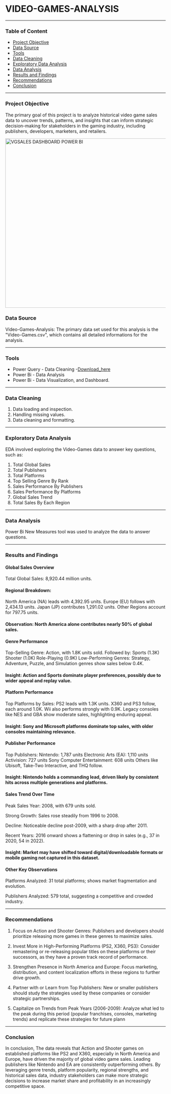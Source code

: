 # VIDEO-GAMES-ANALYSIS


---
### Table of Content
- [Project Objective](#project-objective)
- [Data Source](#data-source)
- [Tools](#tools)
- [Data Cleaning](#data-cleaning)
- [Exploratory Data Analysis](#exploratory-data-analysis)
- [Data Analysis](#data-analysis)
- [Results and Findings](#results-and-findings)
- [Recommendations](#recommendations)
- [Conclusion](#conclusion)
---
### Project Objective
The primary goal of this project is to analyze historical video game sales data to uncover trends, patterns, and insights that can inform strategic decision-making for stakeholders in the gaming industry, including publishers, developers, marketers, and retailers.

<img width="920" height="531" alt="VGSALES DASHBOARD POWER BI" src="https://github.com/user-attachments/assets/6ee5ce54-6c36-4c0e-a690-eb742a0b4d9f" />


### Data Source
Video-Games-Analysis: The primary data set used for this analysis is the "Video-Games.csv", which contains all detailed informations for the analysis.

---
### Tools
- Power Query - Data Cleaning
  -[Download_here](https://microsoft.com)
- Power Bi - Data Analysis
- Power Bi - Data Visualization, and Dashboard.

---
### Data Cleaning
 1. Data loading and inspection.
 2. Handling missing values.
 3. Data cleaning and formatting.

---  
### Exploratory Data Analysis
EDA involved exploring the Video-Games data to answer key questions, such as:
1.  Total Global Sales
2.  Total Publishers
3.  Total Platforms
4.  Top Selling Genre By Rank
5.  Sales Performance By Publishers
6.  Sales Performance By Platforms
7.  Global Sales Trend
8.  Total Sales By Each Region

---
### Data Analysis
Power Bi New Measures tool was used to analyze the data to answer questions.

---
###  Results and Findings

 #### Global Sales Overview
Total Global Sales: 8,920.44 million units.

#### Regional Breakdown:
North America (NA) leads with 4,392.95 units.
Europe (EU) follows with 2,434.13 units.
Japan (JP) contributes 1,291.02 units.
Other Regions account for 797.75 units.

#### Observation: North America alone contributes nearly 50% of global sales.

#### Genre Performance
Top-Selling Genre: Action, with 1.8K units sold.
Followed by:
Sports (1.3K)
Shooter (1.0K)
Role-Playing (0.9K)
Low-Performing Genres: Strategy, Adventure, Puzzle, and Simulation genres show sales below 0.4K.

#### Insight: Action and Sports dominate player preferences, possibly due to wider appeal and replay value.

#### Platform Performance
Top Platforms by Sales:
PS2 leads with 1.3K units.
X360 and PS3 follow, each around 1.0K.
Wii also performs strongly with 0.9K.
Legacy consoles like NES and GBA show moderate sales, highlighting enduring appeal.

#### Insight: Sony and Microsoft platforms dominate top sales, with older consoles maintaining relevance.

#### Publisher Performance
Top Publishers:
Nintendo: 1,787 units
Electronic Arts (EA): 1,110 units
Activision: 727 units
Sony Computer Entertainment: 608 units
Others like Ubisoft, Take-Two Interactive, and THQ follow.

#### Insight: Nintendo holds a commanding lead, driven likely by consistent hits across multiple generations and platforms.

#### Sales Trend Over Time
Peak Sales Year: 2008, with 679 units sold.

Strong Growth: Sales rose steadily from 1996 to 2008.

Decline: Noticeable decline post-2009, with a sharp drop after 2011.

Recent Years: 2016 onward shows a flattening or drop in sales (e.g., 37 in 2020, 54 in 2022).

#### Insight: Market may have shifted toward digital/downloadable formats or mobile gaming not captured in this dataset.

#### Other Key Observations
Platforms Analyzed: 31 total platforms; shows market fragmentation and evolution.

Publishers Analyzed: 579 total, suggesting a competitive and crowded industry.


  ---
  ### Recommendations
  
1. Focus on Action and Shooter Genres: Publishers and developers should prioritize releasing more games in these genres to maximize sales.

2. Invest More in High-Performing Platforms (PS2, X360, PS3):  Consider remastering or re-releasing popular titles on these platforms or their successors, as they have a proven track record of performance.

3. Strengthen Presence in North America and Europe: Focus marketing, distribution, and content localization efforts in these regions to further drive growth.

4. Partner with or Learn from Top Publishers: New or smaller publishers should study the strategies used by these companies or consider strategic partnerships.

5. Capitalize on Trends from Peak Years (2006-2009): Analyze what led to the peak during this period (popular franchises, consoles, marketing trends) and replicate these strategies for future plann
 
  ---
  ### Conclusion
  
In conclusion, The data reveals that Action and Shooter games on established platforms like PS2 and X360, especially in North America and Europe, have driven the majority of global video game sales. Leading publishers like Nintendo and EA are consistently outperforming others. By leveraging genre trends, platform popularity, regional strengths, and historical sales data, industry stakeholders can make more strategic decisions to increase market share and profitability in an increasingly competitive space.
